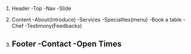 <!-- Phân tích -->

1. Header
    -Top
    -Nav
    -Slide
2. Content
   -About(Introduce)
   -Services
   -Specialties(menu)
   -Book a table
   -Chef
   -Testimony(Feedbacks)

3. Footer
   -Contact
   -Open Times
   -